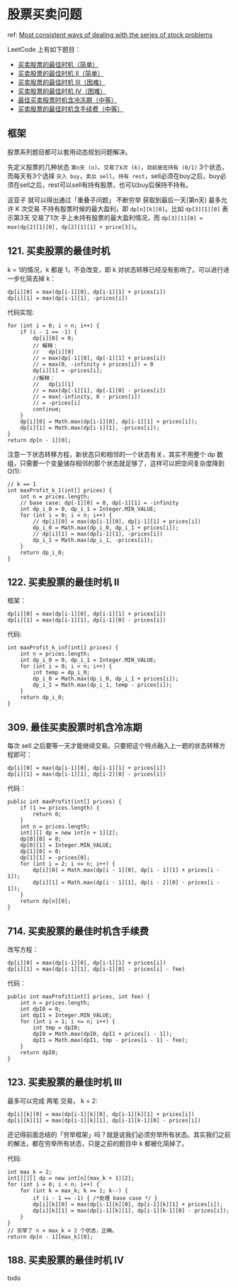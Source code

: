 # 股票买卖问题

ref: [Most consistent ways of dealing with the series of stock problems](https://leetcode.com/problems/best-time-to-buy-and-sell-stock-with-transaction-fee/discuss/108870/Most-consistent-ways-of-dealing-with-the-series-of-stock-problems)

LeetCode 上有如下题目：

* [买卖股票的最佳时机（简单）](https://leetcode-cn.com/problems/best-time-to-buy-and-sell-stock/)
* [买卖股票的最佳时机 II（简单）](https://leetcode-cn.com/problems/best-time-to-buy-and-sell-stock-ii/)
* [买卖股票的最佳时机 III（困难）](https://leetcode-cn.com/problems/best-time-to-buy-and-sell-stock-iii/)
* [买卖股票的最佳时机 IV（困难）](https://leetcode-cn.com/problems/best-time-to-buy-and-sell-stock-iv/)
* [最佳买卖股票时机含冷冻期（中等）](https://leetcode-cn.com/problems/best-time-to-buy-and-sell-stock-with-cooldown/)
* [买卖股票的最佳时机含手续费（中等）](https://leetcode-cn.com/problems/best-time-to-buy-and-sell-stock-with-transaction-fee/)

## 框架

股票系列题目都可以套用动态规划问题解决。

先定义股票的几种状态 `第n天 (n)`、`交易了k次 (k)`，`目前是否持有 (0/1)` 3个状态，而每天有3个选择 `买入 buy`，`卖出 sell`，`持有 rest`，sell必须在buy之后，buy必须在sell之后，rest可以sell有持有股票，也可以buy后保持不持有。

这亚子 就可以得出通过「重叠子问题」 不断穷举 获取到最后一天(第n天)  最多允许 K 次交易 不持有股票时候的最大盈利，即 `dp[n][k][0]`。比如 `dp[3][1][0]` 表示第3天 交易了1次 手上未持有股票的最大盈利情况，而 `dp[3][1][0] = max(dp[2][1][0], dp[2][1][1] + price[3])`。

## 121. 买卖股票的最佳时机

k = 1的情况，k 都是 1，不会改变，即 k 对状态转移已经没有影响了。可以进行进一步化简去掉 k：

```text
dp[i][0] = max(dp[i-1][0], dp[i-1][1] + prices[i])
dp[i][1] = max(dp[i-1][1], -prices[i])
```

代码实现:

```text
for (int i = 0; i < n; i++) {
    if (i - 1 == -1) {
        dp[i][0] = 0;
        // 解释：
        //   dp[i][0] 
        // = max(dp[-1][0], dp[-1][1] + prices[i])
        // = max(0, -infinity + prices[i]) = 0
        dp[i][1] = -prices[i];
        //解释：
        //   dp[i][1] 
        // = max(dp[-1][1], dp[-1][0] - prices[i])
        // = max(-infinity, 0 - prices[i]) 
        // = -prices[i]
        continue;
    }
    dp[i][0] = Math.max(dp[i-1][0], dp[i-1][1] + prices[i]);
    dp[i][1] = Math.max(dp[i-1][1], -prices[i]);
}
return dp[n - 1][0];
```

注意一下状态转移方程，新状态只和相邻的一个状态有关，其实不用整个 dp 数组，只需要一个变量储存相邻的那个状态就足够了，这样可以把空间复杂度降到 O(1):

```text
// k == 1
int maxProfit_k_1(int[] prices) {
    int n = prices.length;
    // base case: dp[-1][0] = 0, dp[-1][1] = -infinity
    int dp_i_0 = 0, dp_i_1 = Integer.MIN_VALUE;
    for (int i = 0; i < n; i++) {
        // dp[i][0] = max(dp[i-1][0], dp[i-1][1] + prices[i])
        dp_i_0 = Math.max(dp_i_0, dp_i_1 + prices[i]);
        // dp[i][1] = max(dp[i-1][1], -prices[i])
        dp_i_1 = Math.max(dp_i_1, -prices[i]);
    }
    return dp_i_0;
}
```

## 122. 买卖股票的最佳时机 II

框架：

```text
dp[i][0] = max(dp[i-1][0], dp[i-1][1] + prices[i])
dp[i][1] = max(dp[i-1][1], dp[i-1][0] - prices[i])
```

代码:

```text
int maxProfit_k_inf(int[] prices) {
    int n = prices.length;
    int dp_i_0 = 0, dp_i_1 = Integer.MIN_VALUE;
    for (int i = 0; i < n; i++) {
        int temp = dp_i_0;
        dp_i_0 = Math.max(dp_i_0, dp_i_1 + prices[i]);
        dp_i_1 = Math.max(dp_i_1, temp - prices[i]);
    }
    return dp_i_0;
}
```

## 309. 最佳买卖股票时机含冷冻期

每次 sell 之后要等一天才能继续交易。只要把这个特点融入上一题的状态转移方程即可：

```text
dp[i][0] = max(dp[i-1][0], dp[i-1][1] + prices[i])
dp[i][1] = max(dp[i-1][1], dp[i-2][0] - prices[i])
```

代码：

```text
public int maxProfit(int[] prices) {
    if (1 >= prices.length) {
        return 0;
    }
    int n = prices.length;
    int[][] dp = new int[n + 1][2];
    dp[0][0] = 0;
    dp[0][1] = Integer.MIN_VALUE;
    dp[1][0] = 0;
    dp[1][1] = -prices[0];
    for (int i = 2; i <= n; i++) {
        dp[i][0] = Math.max(dp[i - 1][0], dp[i - 1][1] + prices[i - 1]);
        dp[i][1] = Math.max(dp[i - 1][1], dp[i - 2][0] - prices[i - 1]);
    }
    return dp[n][0];
}
```

## 714. 买卖股票的最佳时机含手续费

改写方程：

```text
dp[i][0] = max(dp[i-1][0], dp[i-1][1] + prices[i])
dp[i][1] = max(dp[i-1][1], dp[i-1][0] - prices[i] - fee)
```

代码：

```text
public int maxProfit(int[] prices, int fee) {
    int n = prices.length;
    int dpI0 = 0;
    int dpI1 = Integer.MIN_VALUE;
    for (int i = 1; i <= n; i++) {
        int tmp = dpI0;
        dpI0 = Math.max(dpI0, dpI1 + prices[i - 1]);
        dpI1 = Math.max(dpI1, tmp - prices[i - 1] - fee);
    }
    return dpI0;
}
```

## 123. 买卖股票的最佳时机 III

最多可以完成 两笔 交易， k = 2:

```text
dp[i][k][0] = max(dp[i-1][k][0], dp[i-1][k][1] + prices[i])
dp[i][k][1] = max(dp[i-1][k][1], dp[i-1][k-1][0] - prices[i])
```

还记得前面总结的「穷举框架」吗？就是说我们必须穷举所有状态。其实我们之前的解法，都在穷举所有状态，只是之前的题目中 k 都被化简掉了。

代码:

```text
int max_k = 2;
int[][][] dp = new int[n][max_k + 1][2];
for (int i = 0; i < n; i++) {
    for (int k = max_k; k >= 1; k--) {
        if (i - 1 == -1) { /*处理 base case */ }
        dp[i][k][0] = max(dp[i-1][k][0], dp[i-1][k][1] + prices[i]);
        dp[i][k][1] = max(dp[i-1][k][1], dp[i-1][k-1][0] - prices[i]);
    }
}
// 穷举了 n × max_k × 2 个状态，正确。
return dp[n - 1][max_k][0];
```

## 188. 买卖股票的最佳时机 IV

todo

